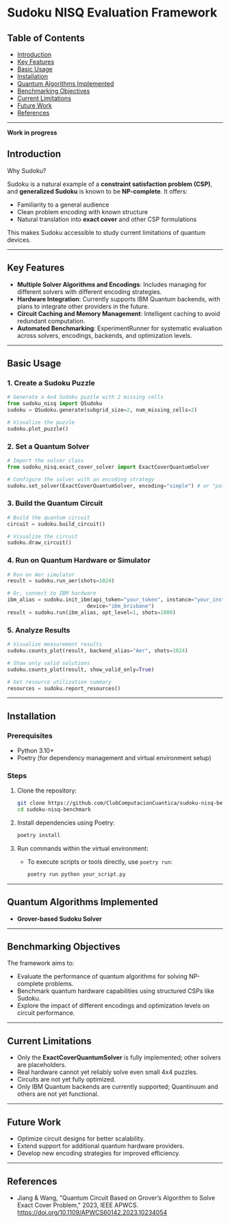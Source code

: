 # Sudoku NISQ Evaluation Framework

## Table of Contents
- [Introduction](#introduction)
- [Key Features](#key-features)
- [Basic Usage](#basic-usage)
- [Installation](#installation)
- [Quantum Algorithms Implemented](#quantum-algorithms-implemented)
- [Benchmarking Objectives](#benchmarking-objectives)
- [Current Limitations](#current-limitations)
- [Future Work](#future-work)
- [References](#references)

---
**Work in progress**


## Introduction

Why Sudoku?

Sudoku is a natural example of a **constraint satisfaction problem (CSP)**, and **generalized Sudoku** is known to be **NP-complete**. It offers:

- Familiarity to a general audience
- Clean problem encoding with known structure
- Natural translation into **exact cover** and other CSP formulations

This makes Sudoku accessible to study current limitations of quantum devices.

---

## Key Features

- **Multiple Solver Algorithms and Encodings**: Includes managing for different solvers with different encoding strategies.
- **Hardware Integration**: Currently supports IBM Quantum backends, with plans to integrate other providers in the future.
- **Circuit Caching and Memory Management**: Intelligent caching to avoid redundant computation.
- **Automated Benchmarking**: ExperimentRunner for systematic evaluation across solvers, encodings, backends, and optimization levels.

---

## Basic Usage

### 1. Create a Sudoku Puzzle

```python
# Generate a 4x4 Sudoku puzzle with 2 missing cells
from sudoku_nisq import QSudoku
sudoku = QSudoku.generate(subgrid_size=2, num_missing_cells=2)

# Visualize the puzzle
sudoku.plot_puzzle()
```

### 2. Set a Quantum Solver

```python
# Import the solver class
from sudoku_nisq.exact_cover_solver import ExactCoverQuantumSolver

# Configure the solver with an encoding strategy
sudoku.set_solver(ExactCoverQuantumSolver, encoding="simple") # or "pattern"
```

### 3. Build the Quantum Circuit

```python
# Build the quantum circuit
circuit = sudoku.build_circuit()

# Visualize the circuit
sudoku.draw_circuit()
```

### 4. Run on Quantum Hardware or Simulator

```python
# Run on Aer simulator
result = sudoku.run_aer(shots=1024)

# Or, connect to IBM hardware
ibm_alias = sudoku.init_ibm(api_token="your_token", instance="your_instance", 
                          device="ibm_brisbane")
result = sudoku.run(ibm_alias, opt_level=1, shots=1000)
```

### 5. Analyze Results

```python
# Visualize measurement results
sudoku.counts_plot(result, backend_alias="Aer", shots=1024)

# Show only valid solutions
sudoku.counts_plot(result, show_valid_only=True)

# Get resource utilization summary
resources = sudoku.report_resources()
```

---

## Installation

### Prerequisites
- Python 3.10+
- Poetry (for dependency management and virtual environment setup)

### Steps

1. Clone the repository:
   ```bash
   git clone https://github.com/ClubComputacionCuantica/sudoku-nisq-benchmark.git
   cd sudoku-nisq-benchmark
   ```

2. Install dependencies using Poetry:
   ```bash
   poetry install
   ```

3. Run commands within the virtual environment:
   - To execute scripts or tools directly, use `poetry run`:
     ```bash
     poetry run python your_script.py
     ```

---

## Quantum Algorithms Implemented

- **Grover-based Sudoku Solver**

---

## Benchmarking Objectives

The framework aims to:

- Evaluate the performance of quantum algorithms for solving NP-complete problems.
- Benchmark quantum hardware capabilities using structured CSPs like Sudoku.
- Explore the impact of different encodings and optimization levels on circuit performance.

---

## Current Limitations

- Only the **ExactCoverQuantumSolver** is fully implemented; other solvers are placeholders.
- Real hardware cannot yet reliably solve even small 4x4 puzzles.
- Circuits are not yet fully optimized.
- Only IBM Quantum backends are currently supported; Quantinuum and others are not yet functional.

---

## Future Work

- Optimize circuit designs for better scalability.
- Extend support for additional quantum hardware providers.
- Develop new encoding strategies for improved efficiency.

---

## References

- Jiang & Wang, "Quantum Circuit Based on Grover’s Algorithm to Solve Exact Cover Problem," 2023, IEEE APWCS. https://doi.org/10.1109/APWCS60142.2023.10234054

